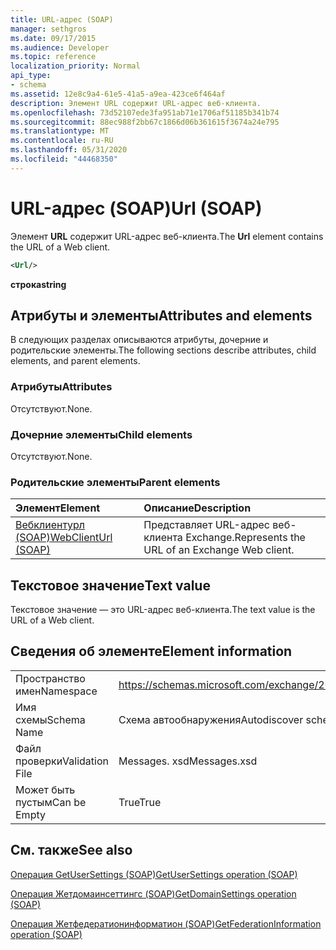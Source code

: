```yaml
---
title: URL-адрес (SOAP)
manager: sethgros
ms.date: 09/17/2015
ms.audience: Developer
ms.topic: reference
localization_priority: Normal
api_type:
- schema
ms.assetid: 12e8c9a4-61e5-41a5-a9ea-423ce6f464af
description: Элемент URL содержит URL-адрес веб-клиента.
ms.openlocfilehash: 73d52107ede3fa951ab71e1706af51185b341b74
ms.sourcegitcommit: 88ec988f2bb67c1866d06b361615f3674a24e795
ms.translationtype: MT
ms.contentlocale: ru-RU
ms.lasthandoff: 05/31/2020
ms.locfileid: "44468350"
---
```

# <a name="url-soap"></a><span data-ttu-id="20884-103">URL-адрес (SOAP)</span><span class="sxs-lookup"><span data-stu-id="20884-103">Url (SOAP)</span></span>

<span data-ttu-id="20884-104">Элемент **URL** содержит URL-адрес веб-клиента.</span><span class="sxs-lookup"><span data-stu-id="20884-104">The **Url** element contains the URL of a Web client.</span></span> 
  
```XML
<Url/>
```

 <span data-ttu-id="20884-105">**строка**</span><span class="sxs-lookup"><span data-stu-id="20884-105">**string**</span></span>
## <a name="attributes-and-elements"></a><span data-ttu-id="20884-106">Атрибуты и элементы</span><span class="sxs-lookup"><span data-stu-id="20884-106">Attributes and elements</span></span>

<span data-ttu-id="20884-107">В следующих разделах описываются атрибуты, дочерние и родительские элементы.</span><span class="sxs-lookup"><span data-stu-id="20884-107">The following sections describe attributes, child elements, and parent elements.</span></span>
  
### <a name="attributes"></a><span data-ttu-id="20884-108">Атрибуты</span><span class="sxs-lookup"><span data-stu-id="20884-108">Attributes</span></span>

<span data-ttu-id="20884-109">Отсутствуют.</span><span class="sxs-lookup"><span data-stu-id="20884-109">None.</span></span>
  
### <a name="child-elements"></a><span data-ttu-id="20884-110">Дочерние элементы</span><span class="sxs-lookup"><span data-stu-id="20884-110">Child elements</span></span>

<span data-ttu-id="20884-111">Отсутствуют.</span><span class="sxs-lookup"><span data-stu-id="20884-111">None.</span></span>
  
### <a name="parent-elements"></a><span data-ttu-id="20884-112">Родительские элементы</span><span class="sxs-lookup"><span data-stu-id="20884-112">Parent elements</span></span>

|<span data-ttu-id="20884-113">**Элемент**</span><span class="sxs-lookup"><span data-stu-id="20884-113">**Element**</span></span>|<span data-ttu-id="20884-114">**Описание**</span><span class="sxs-lookup"><span data-stu-id="20884-114">**Description**</span></span>|
|:-----|:-----|
|[<span data-ttu-id="20884-115">Вебклиентурл (SOAP)</span><span class="sxs-lookup"><span data-stu-id="20884-115">WebClientUrl (SOAP)</span></span>](webclienturl-soap.md) <br/> |<span data-ttu-id="20884-116">Представляет URL-адрес веб-клиента Exchange.</span><span class="sxs-lookup"><span data-stu-id="20884-116">Represents the URL of an Exchange Web client.</span></span>  <br/> |
   
## <a name="text-value"></a><span data-ttu-id="20884-117">Текстовое значение</span><span class="sxs-lookup"><span data-stu-id="20884-117">Text value</span></span>

<span data-ttu-id="20884-118">Текстовое значение — это URL-адрес веб-клиента.</span><span class="sxs-lookup"><span data-stu-id="20884-118">The text value is the URL of a Web client.</span></span>
  
## <a name="element-information"></a><span data-ttu-id="20884-119">Сведения об элементе</span><span class="sxs-lookup"><span data-stu-id="20884-119">Element information</span></span>

|||
|:-----|:-----|
|<span data-ttu-id="20884-120">Пространство имен</span><span class="sxs-lookup"><span data-stu-id="20884-120">Namespace</span></span>  <br/> |https://schemas.microsoft.com/exchange/2010/Autodiscover  <br/> |
|<span data-ttu-id="20884-121">Имя схемы</span><span class="sxs-lookup"><span data-stu-id="20884-121">Schema Name</span></span>  <br/> |<span data-ttu-id="20884-122">Схема автообнаружения</span><span class="sxs-lookup"><span data-stu-id="20884-122">Autodiscover schema</span></span>  <br/> |
|<span data-ttu-id="20884-123">Файл проверки</span><span class="sxs-lookup"><span data-stu-id="20884-123">Validation File</span></span>  <br/> |<span data-ttu-id="20884-124">Messages. xsd</span><span class="sxs-lookup"><span data-stu-id="20884-124">Messages.xsd</span></span>  <br/> |
|<span data-ttu-id="20884-125">Может быть пустым</span><span class="sxs-lookup"><span data-stu-id="20884-125">Can be Empty</span></span>  <br/> |<span data-ttu-id="20884-126">True</span><span class="sxs-lookup"><span data-stu-id="20884-126">True</span></span>  <br/> |
   
## <a name="see-also"></a><span data-ttu-id="20884-127">См. также</span><span class="sxs-lookup"><span data-stu-id="20884-127">See also</span></span>



[<span data-ttu-id="20884-128">Операция GetUserSettings (SOAP)</span><span class="sxs-lookup"><span data-stu-id="20884-128">GetUserSettings operation (SOAP)</span></span>](getusersettings-operation-soap.md)
  
[<span data-ttu-id="20884-129">Операция Жетдомаинсеттингс (SOAP)</span><span class="sxs-lookup"><span data-stu-id="20884-129">GetDomainSettings operation (SOAP)</span></span>](getdomainsettings-operation-soap.md)
  
[<span data-ttu-id="20884-130">Операция Жетфедератионинформатион (SOAP)</span><span class="sxs-lookup"><span data-stu-id="20884-130">GetFederationInformation operation (SOAP)</span></span>](getfederationinformation-operation-soap.md)

